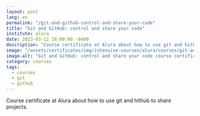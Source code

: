```yaml
---
layout: post
lang: en
permalink: "/git-and-github-control-and-share-your-code"
title: "Git and GitHub: control and share your code"
institute: alura
date: 2023-03-12 18:00:00 -0400
description: "Course certificate at Alura about how to use git and hithub to share projects."
image: "/assets/certificates/img/intensive-courses/alura/courses/git-and-github-control-and-share-your-code/front-en.jpg"
image-alt: "Git and GitHub: control and share your code course certificate"
category: courses
tags:
  - courses
  - git
  - github
---
```


Course certificate at Alura about how to use git and hithub to share projects.
